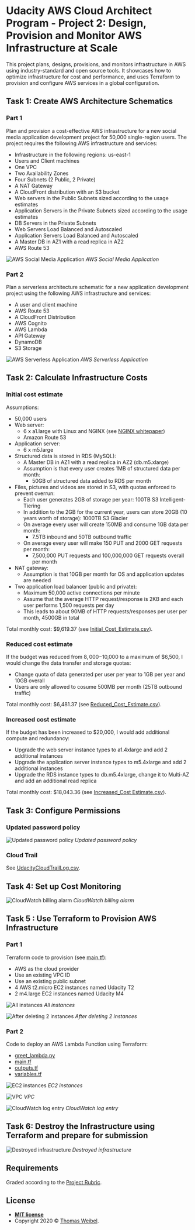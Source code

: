 # Udacity AWS Cloud Architect Program - Project 2: Design, Provision and Monitor AWS Infrastructure at Scale

This project plans, designs, provisions, and monitors infrastructure in AWS using industry-standard and open source tools. It showcases how to optimize infrastructure for cost and performance, and uses Terraform to provision and configure AWS services in a global configuration.

## Task 1: Create AWS Architecture Schematics

### Part 1

Plan and provision a cost-effective AWS infrastructure for a new social media application development project for 50,000 single-region users. The project requires the following AWS infrastructure and services:

- Infrastructure in the following regions: us-east-1
- Users and Client machines
- One VPC
- Two Availability Zones
- Four Subnets (2 Public, 2 Private)
- A NAT Gateway
- A CloudFront distribution with an S3 bucket
- Web servers in the Public Subnets sized according to the usage estimates
- Application Servers in the Private Subnets sized according to the usage estimates
- DB Servers in the Private Subnets
- Web Servers Load Balanced and Autoscaled
- Application Servers Load Balanced and Autoscaled
- A Master DB in AZ1 with a read replica in AZ2
- AWS Route 53

![AWS Social Media Application](schematics/Udacity_Diagram_1.png) _AWS Social Media Application_

### Part 2

Plan a serverless architecture schematic for a new application development project using the following AWS infrastructure and services:

- A user and client machine
- AWS Route 53
- A CloudFront Distribution
- AWS Cognito
- AWS Lambda
- API Gateway
- DynamoDB
- S3 Storage

![AWS Serverless Application](schematics/Udacity_Diagram_2.png) _AWS Serverless Application_

## Task 2: Calculate Infrastructure Costs

### Initial cost estimate

Assumptions:

- 50,000 users
- Web server:
  - 6 x a1.large with Linux and NGINX (see [NGINX whitepaper](https://www.arm.com/-/media/global/solutions/infrastructure/NGINX_A1%20whitepaper.pdf))
  - Amazon Route 53
- Application server:
  - 6 x m5.large
- Structured data is stored in RDS (MySQL):
  - A Master DB in AZ1 with a read replica in AZ2 (db.m5.xlarge)
  - Assumption is that every user creates 1MB of structured data per month:
    - 50GB of structured data added to RDS per month
- Files, pictures and videos are stored in S3, with quotas enforced to prevent overrun:
  - Each user generates 2GB of storage per year: 100TB S3 Intelligent-Tiering
  - In addition to the 2GB for the current year, users can store 20GB (10 years worth of storage): 1000TB S3 Glacier
  - On average every user will create 150MB and consume 1GB data per month:
    - 7.5TB inbound and 50TB outbound traffic
  - On average every user will make 150 PUT and 2000 GET requests per month:
    - 7,500,000 PUT requests and 100,000,000 GET requests overall per month
- NAT gateway:
  - Assumption is that 10GB per month for OS and application updates are needed
- Two application load balancer (public and private):
  - Maximum 50,000 active connections per minute
  - Assume that the average HTTP request/response is 2KB and each user performs 1,500 requests per day
  - This leads to about 90MB of HTTP requests/responses per user per month, 4500GB in total

Total monthly cost: $9,619.37 (see [Initial_Cost_Estimate.csv](cost-estimates/Initial_Cost_Estimate.csv)).

### Reduced cost estimate

If the budget was reduced from $8,000-$10,000 to a maximum of $6,500, I would change the data transfer and storage quotas:
- Change quota of data generated per user per year to 1GB per year and 10GB overall
- Users are only allowed to cosume 500MB per month (25TB outbound traffic)

Total monthly cost: $6,481.37 (see [Reduced_Cost_Estimate.csv](cost-estimates/Reduced_Cost_Estimate.csv)).

### Increased cost estimate

If the budget has been increased to $20,000, I would add additional compute and redundancy:
- Upgrade the web server instance types to a1.4xlarge and add 2 additional instances
- Upgrade the application server instance types to m5.4xlarge and add 2 additional instances
- Upgrade the RDS instance types to db.m5.4xlarge, change it to Multi-AZ and add an additional read replica

Total monthly cost: $18,043.36 (see [Increased_Cost Estimate.csv](cost-estimates/Increased_Cost_Estimate.csv)).

## Task 3: Configure Permissions

### Updated password policy

![Updated password policy](screenshots/udacity_password_policy.png) _Updated password policy_

### Cloud Trail

See [UdacityCloudTrailLog.csv](logs/UdacityCloudTrailLog.csv).

## Task 4: Set up Cost Monitoring

![CloudWatch billing alarm](screenshots/CloudWatch_alarm.png) _CloudWatch billing alarm_

## Task 5 : Use Terraform to Provision AWS Infrastructure

### Part 1

Terraform code to provision (see [main.tf](tf-infrastructure/main.tf)):
- AWS as the cloud provider
- Use an existing VPC ID
- Use an existing public subnet
- 4 AWS t2.micro EC2 instances named Udacity T2
- 2 m4.large EC2 instances named Udacity M4

![All instances](screenshots/Terraform_1_1.png) _All instances_

![After deleting 2 instances](screenshots/Terraform_1_2.png) _After deleting 2 instances_

### Part 2

Code to deploy an AWS Lambda Function using Terraform:
- [greet_lambda.py](tf-infrastructure/greet_lambda.py)
- [main.tf](tf-infrastructure/main.tf)
- [outputs.tf](tf-infrastructure/outputs.tf)
- [variables.tf](tf-infrastructure/variables.tf)

![EC2 instances](screenshots/Terraform_2_1.png) _EC2 instances_

![VPC](screenshots/Terraform_2_2.png) _VPC_

![CloudWatch log entry](screenshots/Terraform_2_3.png) _CloudWatch log entry_

## Task 6: Destroy the Infrastructure using Terraform and prepare for submission

![Destroyed infrastructure](screenshots/Terraform_destroyed.png) _Destroyed infrastructure_

## Requirements

Graded according to the [Project Rubric](https://review.udacity.com/#!/rubrics/2757/view).

## License

- **[MIT license](http://opensource.org/licenses/mit-license.php)**
- Copyright 2020 © [Thomas Weibel](https://github.com/thom).